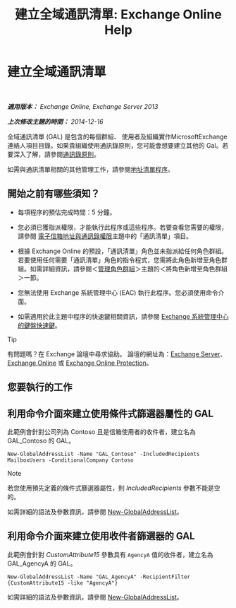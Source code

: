 ﻿---
title: '建立全域通訊清單: Exchange Online Help'
TOCTitle: 建立全域通訊清單
ms:assetid: 59e4955a-8999-4d17-be9f-23a41a23b929
ms:mtpsurl: https://technet.microsoft.com/zh-tw/library/Bb232063(v=EXCHG.150)
ms:contentKeyID: 50473261
ms.date: 05/23/2018
mtps_version: v=EXCHG.150
ms.translationtype: MT
---

# 建立全域通訊清單

 

_**適用版本：** Exchange Online, Exchange Server 2013_

_**上次修改主題的時間：** 2014-12-16_

全域通訊清單 (GAL) 是包含的每個群組、 使用者及組織實作MicrosoftExchange連絡人項目目錄。如果貴組織使用通訊錄原則，您可能會想要建立其他的 Gal。若要深入了解，請參閱[通訊錄原則](address-book-policies-exchange-2013-help.md)。

如需與通訊清單相關的其他管理工作，請參閱[地址清單程序](address-list-procedures-exchange-2013-help.md)。

## 開始之前有哪些須知？

  - 每項程序的預估完成時間：5 分鐘。

  - 您必須已獲指派權限，才能執行此程序或這些程序。若要查看您需要的權限，請參閱 [電子信箱地址與通訊錄權限](email-address-and-address-book-permissions-exchange-2013-help.md)主題中的「通訊清單」項目。

  - 根據 Exchange Online 的預設，「通訊清單」角色並未指派給任何角色群組。若要使用任何需要「通訊清單」角色的指令程式，您需將此角色新增至角色群組。如需詳細資訊，請參閱＜[管理角色群組](manage-role-groups-exchange-2013-help.md)＞主題的＜將角色新增至角色群組＞一節。

  - 您無法使用 Exchange 系統管理中心 (EAC) 執行此程序。您必須使用命令介面。

  - 如需適用於此主題中程序的快速鍵相關資訊，請參閱 [Exchange 系統管理中心的鍵盤快速鍵](keyboard-shortcuts-in-the-exchange-admin-center-exchange-online-protection-help.md)。


> [!TIP]  
> 有問題嗎？在 Exchange 論壇中尋求協助。 論壇的網址為：<a href="https://go.microsoft.com/fwlink/p/?linkid=60612">Exchange Server</a>、 <a href="https://go.microsoft.com/fwlink/p/?linkid=267542">Exchange Online</a> 或 <a href="https://go.microsoft.com/fwlink/p/?linkid=285351">Exchange Online Protection</a>。




## 您要執行的工作

## 利用命令介面來建立使用條件式篩選器屬性的 GAL

此範例會針對公司列為 Contoso 且是信箱使用者的收件者，建立名為 GAL\_Contoso 的 GAL。

    New-GlobalAddressList -Name "GAL_Contoso" -IncludedRecipients MailboxUsers -ConditionalCompany Contoso


> [!NOTE]  
> 若您使用預先定義的條件式篩選器屬性，則 <em>IncludedRecipients</em> 參數不能是空的。




如需詳細的語法及參數資訊，請參閱 [New-GlobalAddressList](https://technet.microsoft.com/zh-tw/library/bb123785\(v=exchg.150\))。

## 利用命令介面來建立使用收件者篩選器的 GAL

此範例會針對 *CustomAttribute15* 參數具有 `AgencyA` 值的收件者，建立名為 GAL\_AgencyA 的 GAL。

    New-GlobalAddressList -Name "GAL_AgencyA" -RecipientFilter {CustomAttribute15 -like "AgencyA"}

如需詳細的語法及參數資訊，請參閱 [New-GlobalAddressList](https://technet.microsoft.com/zh-tw/library/bb123785\(v=exchg.150\))。

